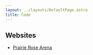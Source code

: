 ```yaml
---
layout: ../layouts/DefaultPage.astro
title: Code
---
```


## Websites

- [Prairie Rose Arena](https://prairierosearena.com/)

